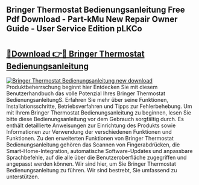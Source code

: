 ## Bringer Thermostat Bedienungsanleitung Free Pdf Download - Part-kMu New Repair Owner Guide - User Service Edition pLKCo

# <h2><a href="http://df3hts4.blite.top/?on=Bringer+Thermostat+Bedienungsanleitung">🔗Download 👉🔴 Bringer Thermostat Bedienungsanleitung</a></h2>

[![Bringer Thermostat Bedienungsanleitung new download](https://i.imgur.com/lujVjoI.png)](http://df3hts4.blite.top/?on=Bringer+Thermostat+Bedienungsanleitung)
Produktbeherrschung beginnt hier Entdecken Sie mit diesem Benutzerhandbuch das volle Potenzial Ihres Bringer Thermostat BedienungsanleitungS. Erfahren Sie mehr über seine Funktionen, Installationsschritte, Betriebsverfahren und Tipps zur Fehlerbehebung. Um mit Ihrem Bringer Thermostat Bedienungsanleitung zu beginnen, lesen Sie bitte diese Bedienungsanleitung vor dem Gebrauch sorgfältig durch. Es enthält detaillierte Anweisungen zur Einrichtung des Produkts sowie Informationen zur Verwendung der verschiedenen Funktionen und Funktionen. Zu den erweiterten Funktionen von Bringer Thermostat Bedienungsanleitung gehören das Scannen von Fingerabdrücken, die Smart-Home-Integration, automatische Software-Updates und anpassbare Sprachbefehle, auf die alle über die Benutzeroberfläche zugegriffen und angepasst werden können. Wir sind hier, um Sie Bringer Thermostat Bedienungsanleitung zu führen. Wir sind bestrebt, Sie umfassend zu unterstützen.
